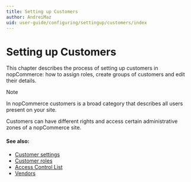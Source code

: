 ```yaml
---
title: Setting up Customers
author: AndreiMaz
uid: user-guide/configuring/settingup/customers/index
---
```

# Setting up Customers

This chapter describes the process of setting up customers in nopCommerce: how to assign roles, create groups of customers and edit their details.

> [!NOTE]
> In nopCommerce customers is a broad category that describes all users present on your site.

Customers can have different rights and access certain administrative zones of a nopCommerce site.

#### See also:

 - [Customer settings](xref:user-guide/configuring/settingup/customers/settings)
 - [Customer roles](xref:user-guide/configuring/settingup/customers/customer-roles)
 - [Access Control List](xref:user-guide/configuring/settingup/customers/acl)
 - [Vendors](xref:user-guide/configuring/settingup/customers/Vendors/index)
